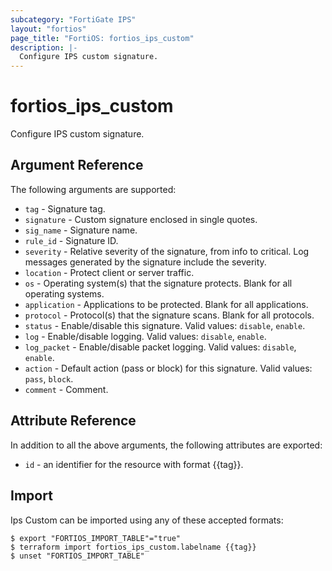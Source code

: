 ```yaml
---
subcategory: "FortiGate IPS"
layout: "fortios"
page_title: "FortiOS: fortios_ips_custom"
description: |-
  Configure IPS custom signature.
---
```


# fortios_ips_custom
Configure IPS custom signature.

## Argument Reference

The following arguments are supported:

* `tag` - Signature tag.
* `signature` - Custom signature enclosed in single quotes.
* `sig_name` - Signature name.
* `rule_id` - Signature ID.
* `severity` - Relative severity of the signature, from info to critical. Log messages generated by the signature include the severity.
* `location` - Protect client or server traffic.
* `os` - Operating system(s) that the signature protects. Blank for all operating systems.
* `application` - Applications to be protected. Blank for all applications.
* `protocol` - Protocol(s) that the signature scans. Blank for all protocols.
* `status` - Enable/disable this signature. Valid values: `disable`, `enable`.
* `log` - Enable/disable logging. Valid values: `disable`, `enable`.
* `log_packet` - Enable/disable packet logging. Valid values: `disable`, `enable`.
* `action` - Default action (pass or block) for this signature. Valid values: `pass`, `block`.
* `comment` - Comment.


## Attribute Reference

In addition to all the above arguments, the following attributes are exported:
* `id` - an identifier for the resource with format {{tag}}.

## Import

Ips Custom can be imported using any of these accepted formats:
```
$ export "FORTIOS_IMPORT_TABLE"="true"
$ terraform import fortios_ips_custom.labelname {{tag}}
$ unset "FORTIOS_IMPORT_TABLE"
```
